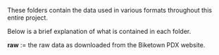 These folders contain the data used in various formats throughout this entire project.

Below is a brief explanation of what is contained in each folder.

**raw** := the raw data as downloaded from the Biketown PDX website.